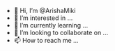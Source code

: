 - 👋 Hi, I’m @ArishaMiki
- 👀 I’m interested in ...
- 🌱 I’m currently learning ...
- 💞️ I’m looking to collaborate on ...
- 📫 How to reach me ...

<!---
ArishaMiki/ArishaMiki is a ✨ special ✨ repository because its `README.md` (this file) appears on your GitHub profile.
You can click the Preview link to take a look at your changes.
--->
